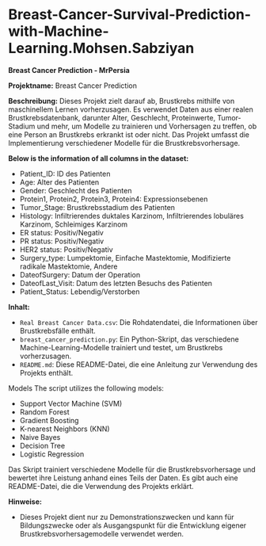 # Breast-Cancer-Survival-Prediction-with-Machine-Learning.Mohsen.Sabziyan
**Breast Cancer Prediction - MrPersia**

**Projektname:** Breast Cancer Prediction

**Beschreibung:** Dieses Projekt zielt darauf ab, Brustkrebs mithilfe von maschinellem Lernen vorherzusagen. Es verwendet Daten aus einer realen Brustkrebsdatenbank, darunter Alter, Geschlecht, Proteinwerte, Tumor-Stadium und mehr, um Modelle zu trainieren und Vorhersagen zu treffen, ob eine Person an Brustkrebs erkrankt ist oder nicht. Das Projekt umfasst die Implementierung verschiedener Modelle für die Brustkrebsvorhersage.

**Below is the information of all columns in the dataset:**

- Patient_ID: ID des Patienten
- Age: Alter des Patienten
- Gender: Geschlecht des Patienten
- Protein1, Protein2, Protein3, Protein4: Expressionsebenen
- Tumor_Stage: Brustkrebsstadium des Patienten
- Histology: Infiltrierendes duktales Karzinom, Infiltrierendes lobuläres Karzinom, Schleimiges Karzinom
- ER status: Positiv/Negativ
- PR status: Positiv/Negativ
- HER2 status: Positiv/Negativ
- Surgery_type: Lumpektomie, Einfache Mastektomie, Modifizierte radikale Mastektomie, Andere
- DateofSurgery: Datum der Operation
- DateofLast_Visit: Datum des letzten Besuchs des Patienten
- Patient_Status: Lebendig/Verstorben

**Inhalt:**
- `Real Breast Cancer Data.csv`: Die Rohdatendatei, die Informationen über Brustkrebsfälle enthält.
- `breast_cancer_prediction.py`: Ein Python-Skript, das verschiedene Machine-Learning-Modelle trainiert und testet, um Brustkrebs vorherzusagen.
- `README.md`: Diese README-Datei, die eine Anleitung zur Verwendung des Projekts enthält.

Models
The script utilizes the following models:

- Support Vector Machine (SVM)
- Random Forest
- Gradient Boosting
- K-nearest Neighbors (KNN)
- Naive Bayes
- Decision Tree
- Logistic Regression

Das Skript trainiert verschiedene Modelle für die Brustkrebsvorhersage und bewertet ihre Leistung anhand eines Teils der Daten. Es gibt auch eine README-Datei, die die Verwendung des Projekts erklärt.

**Hinweise:**
- Dieses Projekt dient nur zu Demonstrationszwecken und kann für Bildungszwecke oder als Ausgangspunkt für die Entwicklung eigener Brustkrebsvorhersagemodelle verwendet werden.
